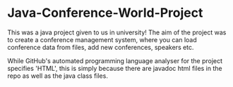 # Java-Conference-World-Project

This was a java project given to us in university! The aim of the project was to create a conference management system, where you can load conference data from files, add new conferences, speakers etc.

While GitHub's automated programming language analyser for the project specifies 'HTML', this is simply because there are javadoc html files in the repo as well as the java class files.
